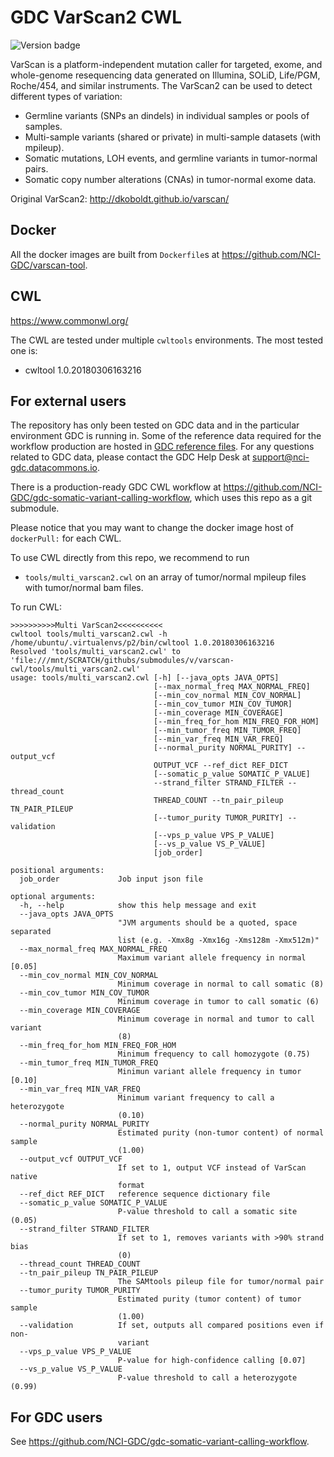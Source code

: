 # GDC VarScan2 CWL
![Version badge](https://img.shields.io/badge/VarScan-v2.3.9-<COLOR>.svg)

VarScan is a platform-independent mutation caller for targeted, exome, and whole-genome resequencing data generated on Illumina, SOLiD, Life/PGM, Roche/454, and similar instruments. The VarScan2 can be used to detect different types of variation:
*   Germline variants (SNPs an dindels) in individual samples or pools of samples.
*   Multi-sample variants (shared or private) in multi-sample datasets (with mpileup).
*   Somatic mutations, LOH events, and germline variants in tumor-normal pairs.
*   Somatic copy number alterations (CNAs) in tumor-normal exome data.

Original VarScan2: http://dkoboldt.github.io/varscan/

## Docker

All the docker images are built from `Dockerfile`s at https://github.com/NCI-GDC/varscan-tool.

## CWL

https://www.commonwl.org/

The CWL are tested under multiple `cwltools` environments. The most tested one is:
* cwltool 1.0.20180306163216


## For external users
The repository has only been tested on GDC data and in the particular environment GDC is running in. Some of the reference data required for the workflow production are hosted in [GDC reference files](https://gdc.cancer.gov/about-data/data-harmonization-and-generation/gdc-reference-files "GDC reference files"). For any questions related to GDC data, please contact the GDC Help Desk at support@nci-gdc.datacommons.io.

There is a production-ready GDC CWL workflow at https://github.com/NCI-GDC/gdc-somatic-variant-calling-workflow, which uses this repo as a git submodule.

Please notice that you may want to change the docker image host of `dockerPull:` for each CWL.

To use CWL directly from this repo, we recommend to run
* `tools/multi_varscan2.cwl` on an array of tumor/normal mpileup files with tumor/normal bam files.

To run CWL:

```
>>>>>>>>>>Multi VarScan2<<<<<<<<<<
cwltool tools/multi_varscan2.cwl -h
/home/ubuntu/.virtualenvs/p2/bin/cwltool 1.0.20180306163216
Resolved 'tools/multi_varscan2.cwl' to 'file:///mnt/SCRATCH/githubs/submodules/v/varscan-cwl/tools/multi_varscan2.cwl'
usage: tools/multi_varscan2.cwl [-h] [--java_opts JAVA_OPTS]
                                [--max_normal_freq MAX_NORMAL_FREQ]
                                [--min_cov_normal MIN_COV_NORMAL]
                                [--min_cov_tumor MIN_COV_TUMOR]
                                [--min_coverage MIN_COVERAGE]
                                [--min_freq_for_hom MIN_FREQ_FOR_HOM]
                                [--min_tumor_freq MIN_TUMOR_FREQ]
                                [--min_var_freq MIN_VAR_FREQ]
                                [--normal_purity NORMAL_PURITY] --output_vcf
                                OUTPUT_VCF --ref_dict REF_DICT
                                [--somatic_p_value SOMATIC_P_VALUE]
                                --strand_filter STRAND_FILTER --thread_count
                                THREAD_COUNT --tn_pair_pileup TN_PAIR_PILEUP
                                [--tumor_purity TUMOR_PURITY] --validation
                                [--vps_p_value VPS_P_VALUE]
                                [--vs_p_value VS_P_VALUE]
                                [job_order]

positional arguments:
  job_order             Job input json file

optional arguments:
  -h, --help            show this help message and exit
  --java_opts JAVA_OPTS
                        "JVM arguments should be a quoted, space separated
                        list (e.g. -Xmx8g -Xmx16g -Xms128m -Xmx512m)"
  --max_normal_freq MAX_NORMAL_FREQ
                        Maximum variant allele frequency in normal [0.05]
  --min_cov_normal MIN_COV_NORMAL
                        Minimum coverage in normal to call somatic (8)
  --min_cov_tumor MIN_COV_TUMOR
                        Minimum coverage in tumor to call somatic (6)
  --min_coverage MIN_COVERAGE
                        Minimum coverage in normal and tumor to call variant
                        (8)
  --min_freq_for_hom MIN_FREQ_FOR_HOM
                        Minimum frequency to call homozygote (0.75)
  --min_tumor_freq MIN_TUMOR_FREQ
                        Minimun variant allele frequency in tumor [0.10]
  --min_var_freq MIN_VAR_FREQ
                        Minimum variant frequency to call a heterozygote
                        (0.10)
  --normal_purity NORMAL_PURITY
                        Estimated purity (non-tumor content) of normal sample
                        (1.00)
  --output_vcf OUTPUT_VCF
                        If set to 1, output VCF instead of VarScan native
                        format
  --ref_dict REF_DICT   reference sequence dictionary file
  --somatic_p_value SOMATIC_P_VALUE
                        P-value threshold to call a somatic site (0.05)
  --strand_filter STRAND_FILTER
                        If set to 1, removes variants with >90% strand bias
                        (0)
  --thread_count THREAD_COUNT
  --tn_pair_pileup TN_PAIR_PILEUP
                        The SAMtools pileup file for tumor/normal pair
  --tumor_purity TUMOR_PURITY
                        Estimated purity (tumor content) of tumor sample
                        (1.00)
  --validation          If set, outputs all compared positions even if non-
                        variant
  --vps_p_value VPS_P_VALUE
                        P-value for high-confidence calling [0.07]
  --vs_p_value VS_P_VALUE
                        P-value threshold to call a heterozygote (0.99)
```

## For GDC users

See https://github.com/NCI-GDC/gdc-somatic-variant-calling-workflow.
